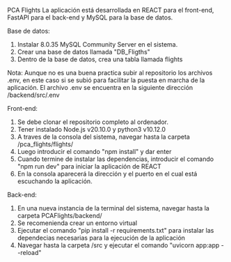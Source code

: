 PCA Flights
La aplicación está desarrollada en REACT para el front-end, FastAPI para el back-end y MySQL para la base de datos.

Base de datos:
1. Instalar 8.0.35 MySQL Community Server en el sistema.
2. Crear una base de datos llamada "DB_Fligths"
3. Dentro de la base de datos, crea una tabla llamada flights

Nota: Aunque no es una buena practica subir al repositorio los archivos .env, en este caso si se subió para facilitar la puesta en marcha de la aplicación. El archivo .env se encuentra en la siguiente dirección /backend/src/.env

Front-end:
1. Se debe clonar el repositorio completo al ordenador.
2. Tener instalado Node.js v20.10.0 y python3 v10.12.0
3. A traves de la consola del sistema, navegar hasta la carpeta /pca_flights/flights/
4. Luego introducir el comando "npm install" y dar enter
5. Cuando termine de instalar las dependencias, introducir el comando "npm run dev" para iniciar la aplicación de REACT
6. En la consola aparecerá la dirección y el puerto en el cual está escuchando la aplicación.

Back-end:
1. En una nueva instancia de la terminal del sistema, navegar hasta la carpeta PCAFlights/backend/
2. Se recomenienda crear un entorno virtual
3. Ejecutar el comando "pip install -r requirements.txt" para instalar las dependecias necesarias para la ejecución de la aplicación
4. Navegar hasta la carpeta /src y ejecutar el comando "uvicorn app:app --reload" 
